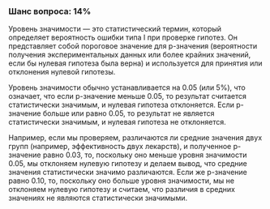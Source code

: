 ### Шанс вопроса: 14%

Уровень значимости — это статистический термин, который определяет вероятность ошибки типа I при проверке гипотез. Он представляет собой пороговое значение для p-значения (вероятности получения экспериментальных данных или более крайних значений, если бы нулевая гипотеза была верна) и используется для принятия или отклонения нулевой гипотезы.

Уровень значимости обычно устанавливается на 0.05 (или 5%), что означает, что если p-значение меньше 0.05, то результат считается статистически значимым, и нулевая гипотеза отклоняется. Если p-значение больше или равно 0.05, то результат не является статистически значимым, и нулевая гипотеза не отклоняется.

Например, если мы проверяем, различаются ли средние значения двух групп (например, эффективность двух лекарств), и полученное p-значение равно 0.03, то, поскольку оно меньше уровня значимости 0.05, мы отклоняем нулевую гипотезу и делаем вывод, что средние значения статистически значимо различаются. Если же p-значение равно 0.10, то, поскольку оно больше уровня значимости, мы не отклоняем нулевую гипотезу и считаем, что различия в средних значениях не являются статистически значимыми.
